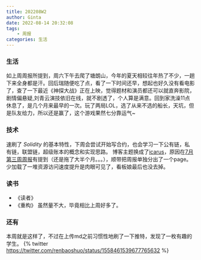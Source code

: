 ```yaml
---
title: 202208W2
author: Ginta
date: 2022-08-14 20:32:08
tags:
    - 周报
categories: 生活
---
```


### 生活
如上周周报所提到，周六下午去爬了塘朗山，今年的夏天相较往年热了不少，一趟下来全身都是汗。回后瑞随便吃了点，看了一下时间还早，想起也好久没有看电影了，查了一下最近《神探大战》正在上映，觉得题材和演员都还可以就直奔影院，剧情偏悬疑,刘青云演技依旧在线，就不剧透了，个人算是满意。回到家洗澡11点休息了，是几个月来最早的一次。玩了两局LOL，选了从来不选的船长，天坑，但是队友给力，所以还是赢了，这个游戏果然七分靠运气~

### 技术
速刷了 *Solidity* 的基本特性，下周会尝试开始写合约，也会学习一下公有链，私有链，联盟链，超级账本的概念和实现思路。
博客主题换成了[icarus](https://github.com/ppoffice/hexo-theme-icarus)，原因在[7月第三周周报](/weekly/202207W3.html)有提到（还是拖了大半个月。。。），顺带把周报单独分出了一个page。少加载了一堆资源访问速度提升是肉眼可见了，看板娘最后也没去掉。
### 读书
- 《读者》
- 《重构》
虽然量不大，毕竟相比上周好多了。

### 还有
本周就是这样了，不过在上传md之前习惯性地刷了一下推特，发现了一枚有趣的学生。
{% twitter https://twitter.com/renbaoshuo/status/1558461539677765632 %}